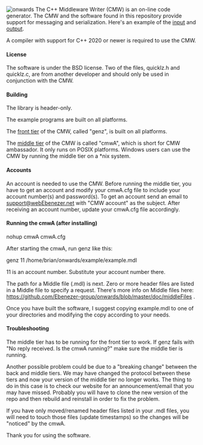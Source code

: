 ![onwards](https://github.com/Ebenezer-group/onwards/actions/workflows/main.yml/badge.svg)
The C++ Middleware Writer (CMW) is an on-line code generator.
The CMW and the software found in this repository provide
support for messaging and serialization.  Here's an example
of the [input](https://github.com/Ebenezer-group/onwards/blob/master/example/example.mdl)
and [output](https://github.com/Ebenezer-group/onwards/blob/master/example/example.mdl.hh).

A compiler with support for C++ 2020 or newer is required to use the CMW.

#### License
The software is under the BSD license.  Two of the files, quicklz.h
and quicklz.c, are from another developer and should only be used in
conjunction with the CMW.

#### Building
The library is header-only.

The example programs are built on all platforms.

The [front tier](https://github.com/Ebenezer-group/onwards/blob/master/src/tiers/front/genz.cc)
of the CMW, called "genz", is built on all platforms.

The [middle tier](https://github.com/Ebenezer-group/onwards/blob/master/src/tiers/cmwA.cc)
of the CMW is called "cmwA", which is short for CMW ambassador.  It 
only runs on POSIX platforms.  Windows users can use the CMW by 
running the middle tier on a \*nix system.

#### Accounts
An account is needed to use the CMW.  Before running the middle tier,
you have to get an account and modify your cmwA.cfg file to include
your account number(s) and password(s).  To get an account send an
email to support@webEbenezer.net with "CMW account" as the subject.
After receiving an account number, update your cmwA.cfg file
accordingly.


#### Running the cmwA (after installing)

nohup cmwA cmwA.cfg

After starting the cmwA, run genz like this:

genz 11 /home/brian/onwards/example/example.mdl

11 is an account number.  Substitute your account number there.

The path for a Middle file (.mdl) is next.  Zero or more header
files are listed in a Middle file to specify a request.  There's
more info on Middle files here:
https://github.com/Ebenezer-group/onwards/blob/master/doc/middleFiles
.

Once you have built the software, I suggest copying example.mdl
to one of your directories and modifying the copy according to
your needs.


#### Troubleshooting
The middle tier has to be running for the front tier to work.
If genz fails with "No reply received.  Is the cmwA running?"
make sure the middle tier is running.

Another possible problem could be due to a "breaking change"
between the back and middle tiers.  We may have changed the
protocol between these tiers and now your version of the
middle tier no longer works.  The thing to do in this case
is to check our website for an announcement/email that you
may have missed.  Probably you will have to clone the new
version of the repo and then rebuild and reinstall in order
to fix the problem.

If you have only moved/renamed header files listed in your
.mdl files, you will need to touch those files (update
timestamps) so the changes will be "noticed" by the cmwA.


Thank you for using the software.
